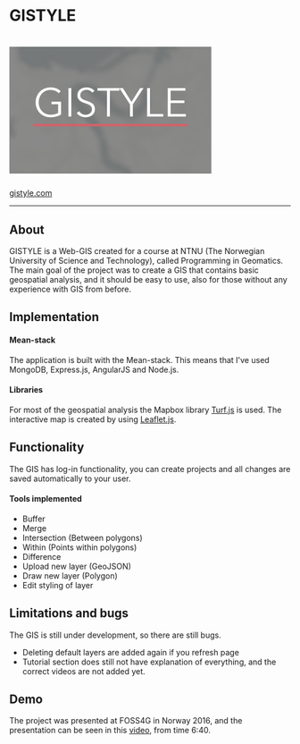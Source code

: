 # GISTYLE


![turf](/public/images/icon.png)
======

[gistyle.com](http://gistyle.herokuapp.com/#/views/welcome)

 ---

## About
GISTYLE is a Web-GIS created for a course at NTNU (The Norwegian University of Science and Technology), called Programming in Geomatics.
The main goal of the project was to create a GIS that contains basic geospatial analysis, and it should be easy to use, also for those without any experience with GIS from before.

## Implementation
#### Mean-stack
The application is built with the Mean-stack. This means that I've used MongoDB, Express.js, AngularJS and Node.js.

#### Libraries
For most of the geospatial analysis the Mapbox library [Turf.js](http://turfjs.org/) is used. The interactive map is created by using [Leaflet.js](http://leafletjs.com/).

## Functionality
The GIS has log-in functionality, you can create projects and all changes are saved automatically to your user.

#### Tools implemented
- Buffer
- Merge
- Intersection (Between polygons)
- Within (Points within polygons)
- Difference
- Upload new layer (GeoJSON)
- Draw new layer (Polygon)
- Edit styling of layer

## Limitations and bugs
The GIS is still under development, so there are still bugs.

- Deleting default layers are added again if you refresh page
- Tutorial section does still not have explanation of everything, and the correct videos are not added yet.

## Demo
The project was presented at FOSS4G in Norway 2016, and the presentation can be seen in this [video](https://vimeo.com/album/4125736/video/181135135), from time 6:40.

